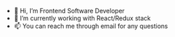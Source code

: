 - 👋 Hi, I’m Frontend Software Developer
- 👀 I’m currently working with React/Redux stack
- 📫 You can reach me through email for any questions
